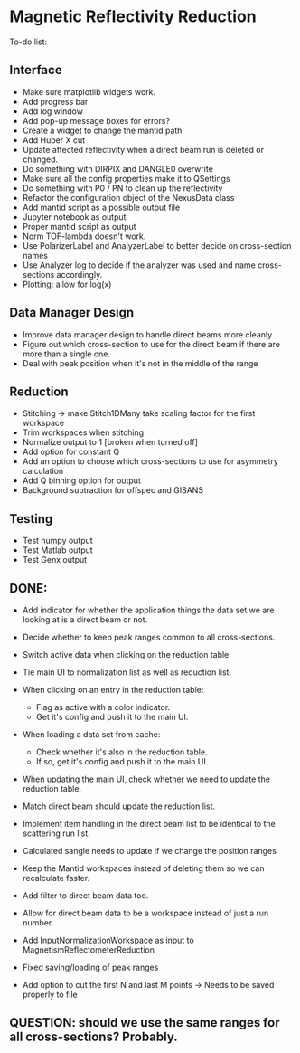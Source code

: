# Magnetic Reflectivity Reduction
To-do list:

## Interface
- Make sure matplotlib widgets work.
- Add progress bar
- Add log window
- Add pop-up message boxes for errors?
- Create a widget to change the mantid path
- Add Huber X cut
- Update affected reflectivity when a direct beam run is deleted or changed.
- Do something with DIRPIX and DANGLE0 overwrite
- Make sure all the config properties make it to QSettings
- Do something with P0 / PN to clean up the reflectivity
- Refactor the configuration object of the NexusData class
- Add mantid script as a possible output file
- Jupyter notebook as output
- Proper mantid script as output
- Norm TOF-lambda doesn't work.
- Use PolarizerLabel and AnalyzerLabel to better decide on cross-section names
- Use Analyzer log to decide if the analyzer was used and name cross-sections accordingly.
- Plotting: allow for log(x)

## Data Manager Design
- Improve data manager design to handle direct beams more cleanly
- Figure out which cross-section to use for the direct beam if there are more than a single one.
- Deal with peak position when it's not in the middle of the range

## Reduction
- Stitching  -> make Stitch1DMany take scaling factor for the first workspace
- Trim workspaces when stitching
- Normalize output to 1 [broken when turned off]
- Add option for constant Q
- Add an option to choose which cross-sections to use for asymmetry calculation
- Add Q binning option for output
- Background subtraction for offspec and GISANS

## Testing
- Test numpy output
- Test Matlab output
- Test Genx output

## DONE:
- Add indicator for whether the application things the data set we are looking at is a direct beam or not.
- Decide whether to keep peak ranges common to all cross-sections.
- Switch active data when clicking on the reduction table.
- Tie main UI to normalization list as well as reduction list.
- When clicking on an entry in the reduction table:
    - Flag as active with a color indicator.
    - Get it's config and push it to the main UI.

- When loading a data set from cache:
    - Check whether it's also in the reduction table.
    - If so, get it's config and push it to the main UI.

- When updating the main UI, check whether we need to update the reduction table.
- Match direct beam should update the reduction list.
- Implement item handling in the direct beam list to be identical to the scattering run list.
- Calculated sangle needs to update if we change the position ranges
- Keep the Mantid workspaces instead of deleting them so we can recalculate faster.
- Add filter to direct beam data too.
- Allow for direct beam data to be a workspace instead of just a run number.
- Add InputNormalizationWorkspace as input to MagnetismReflectometerReduction
- Fixed saving/loading of peak ranges
- Add option to cut the first N and last M points -> Needs to be saved properly to file

## QUESTION: should we use the same ranges for all cross-sections? Probably.

